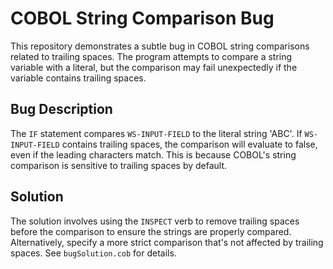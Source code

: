 # COBOL String Comparison Bug

This repository demonstrates a subtle bug in COBOL string comparisons related to trailing spaces.  The program attempts to compare a string variable with a literal, but the comparison may fail unexpectedly if the variable contains trailing spaces.

## Bug Description

The `IF` statement compares `WS-INPUT-FIELD` to the literal string 'ABC'.  If `WS-INPUT-FIELD` contains trailing spaces, the comparison will evaluate to false, even if the leading characters match.  This is because COBOL's string comparison is sensitive to trailing spaces by default. 

## Solution

The solution involves using the `INSPECT` verb to remove trailing spaces before the comparison to ensure the strings are properly compared.  Alternatively, specify a more strict comparison that's not affected by trailing spaces.  See `bugSolution.cob` for details.
